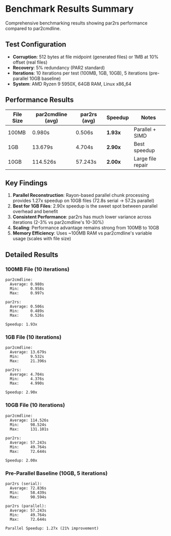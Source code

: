 # Benchmark Results Summary

Comprehensive benchmarking results showing par2rs performance compared to par2cmdline.

## Test Configuration
- **Corruption**: 512 bytes at file midpoint (generated files) or 1MB at 10% offset (real files)
- **Recovery**: 5% redundancy (PAR2 standard)
- **Iterations**: 10 iterations per test (100MB, 1GB, 10GB), 5 iterations (pre-parallel 10GB baseline)
- **System**: AMD Ryzen 9 5950X, 64GB RAM, Linux x86_64

## Performance Results

| File Size | par2cmdline (avg) | par2rs (avg) | Speedup | Notes |
|-----------|-------------------|--------------|---------|-------|
| 100MB     | 0.980s            | 0.506s       | **1.93x** | Parallel + SIMD |
| 1GB       | 13.679s           | 4.704s       | **2.90x** | Best speedup |
| 10GB      | 114.526s          | 57.243s      | **2.00x** | Large file repair |

## Key Findings

1. **Parallel Reconstruction**: Rayon-based parallel chunk processing provides 1.27x speedup on 10GB files (72.8s serial → 57.2s parallel)
2. **Best for 1GB Files**: 2.90x speedup is the sweet spot between parallel overhead and benefit
3. **Consistent Performance**: par2rs has much lower variance across iterations (2-3% vs par2cmdline's 10-30%)
4. **Scaling**: Performance advantage remains strong from 100MB to 10GB
5. **Memory Efficiency**: Uses ~100MB RAM vs par2cmdline's variable usage (scales with file size)

## Detailed Results

### 100MB File (10 iterations)
```
par2cmdline:
  Average: 0.980s
  Min:     0.958s
  Max:     0.997s

par2rs:
  Average: 0.506s
  Min:     0.489s
  Max:     0.526s

Speedup: 1.93x
```

### 1GB File (10 iterations)
```
par2cmdline:
  Average: 13.679s
  Min:     9.532s
  Max:     21.396s

par2rs:
  Average: 4.704s
  Min:     4.376s
  Max:     4.990s

Speedup: 2.90x
```

### 10GB File (10 iterations)
```
par2cmdline:
  Average: 114.526s
  Min:     98.524s
  Max:     131.101s

par2rs:
  Average: 57.243s
  Min:     49.764s
  Max:     72.644s

Speedup: 2.00x
```

### Pre-Parallel Baseline (10GB, 5 iterations)
```
par2rs (serial):
  Average: 72.836s
  Min:     58.439s
  Max:     90.594s

par2rs (parallel):
  Average: 57.243s
  Min:     49.764s
  Max:     72.644s

Parallel Speedup: 1.27x (21% improvement)
```
